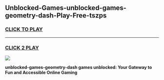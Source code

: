 
## Unblocked-Games-unblocked-games-geometry-dash-Play-Free-tszps
<h3>
<a href="https://premium76.site?title=unblocked-games-geometry-dash&ref=23A">CLICK TO PLAY</a></h3>
<hr>

<h3>
<a href="https://premium76.site?title=unblocked-games-geometry-dash&ref=23A">CLICK 2 PLAY</a>
  
</h3>

<a href="https://premium76.site?title=unblocked-games-geometry-dash&ref=23A"><img src="https://clearcache.store/games.png"></a>


**unblocked-games-geometry-dash games unblocked: Your Gateway to Fun and Accessible Online Gaming**
